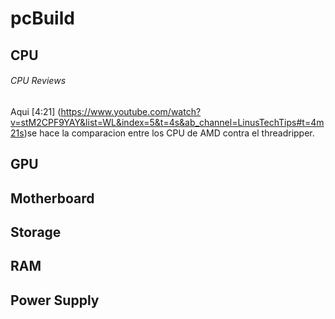 # pcBuild

## CPU

###### CPU Reviews
Aqui [4:21] (https://www.youtube.com/watch?v=stM2CPF9YAY&list=WL&index=5&t=4s&ab_channel=LinusTechTips#t=4m21s)se hace la comparacion entre los CPU de AMD contra el threadripper. 
## GPU

## Motherboard

## Storage

## RAM

## Power Supply
